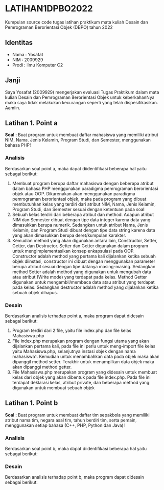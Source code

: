 # LATIHAN1DPBO2022
Kumpulan source code tugas latihan praktikum mata kuliah Desain dan Pemrograman Berorientasi Objek (DBPO) tahun 2022

## Identitas
- Nama : Yosafat
- NIM  : 2009929
- Prodi : Ilmu Komputer C2

## Janji
Saya Yosafat (2009929) mengerjakan evaluasi Tugas Praktikum dalam mata kuliah Desain dan Pemrograman Berorientasi Objek untuk keberkahanNya maka saya tidak melakukan kecurangan seperti yang telah dispesifikasikan. Aamiin.

## Latihan 1. Point a
**Soal** : Buat program untuk membuat daftar mahasiswa yang memiliki atribut NIM, Nama, Jenis Kelamin, Program Studi, dan Semester, menggunakan bahasa PHP!

### Analisis
Berdasarkan soal point a, maka dapat diidentifikasi beberapa hal yaitu sebagai berikut:
1. Membuat program berupa daftar mahasiswa dengan beberapa atribut dalam bahasa PHP menggunakan paradigma pemrograman berorientasi objek atau OOP. Dikarenakan akan menggunakan paradigma pemrograman berorientasi objek, maka pada program yang dibuat membutuhkan kelas yang terdiri dari atribut NIM, Nama, Jenis Kelamin, Program Studi, dan Semester sesuai dengan ketentuan pada soal
2. Sebuah kelas terdiri dari beberapa atribut dan method. Adapun atribut NIM dan Semester dibuat dengan tipe data integer karena data yang dimasukkan berupa numerik. Sedangkan untuk atribut Nama, Jenis Kelamin, dan Program Studi dibuat dengan tipe data string karena data yang akan dimasukkan berupa deret/kumpulan karakter. 
3. Kemudian method yang akan digunakan antara lain, Constructor, Setter, Getter, dan Destructor. Setter dan Getter digunakan dalam program untuk mengimplementasikan konsep enkapsulasi pada OOP. Constructor adalah method yang pertama kali dijalankan ketika sebuah objek diinstasi, constructor ini dibuat dengan menggunakan parameter berupa atribut sesuai dengan tipe datanya masing-masing. Sedangkan method Setter adalah method yang digunakan untuk mengubah data atau atribut (Write mode) yang terdapat pada kelas. Method Getter digunakan untuk mengambil/membaca data atau atribut yang terdapat pada kelas. Sedangkan destructor adalah method yang dijalankan ketika sebuah objek dihapus.

### Desain
Berdasarkan analisis terhadap point a, maka program dapat didesain sebagai berikut:
1. Program terdiri dari 2 file, yaitu file index.php dan file kelas Mahasiswa.php
2. File index.php merupakan program dengan fungsi utama yang akan dijalankan pertama kali, pada file ini perlu untuk meng-import file kelas yaitu Mahasiswa.php, selanjutnya instasi objek dengan nama mahasiswa1. Kemudian untuk menambahkan data pada objek maka akan dipanggil method setter. Terakhir untuk menampilkan data objek maka akan dipanggi method getter.
3. File Mahasiswa.php merupakan program yang didesain untuk membuat kelas dari objek yang akan dibentuk pada file index.php. Pada file ini terdapat deklarasi kelas, atribut private, dan beberapa method yang digunakan untuk membuat sebuah objek

## Latihan 1. Point b
**Soal** : Buat program untuk membuat daftar tim sepakbola yang memiliki atribut nama tim, negara asal tim, tahun berdiri tim, serta pemain, menggunakan setiap bahasa (C++, PHP, Python dan Java)!

### Analisis
Berdasarkan soal point b, maka dapat diidentifikasi beberapa hal yaitu sebagai berikut:

### Desain
Berdasarkan analisis terhadap point b, maka program dapat didesain sebagai berikut:

